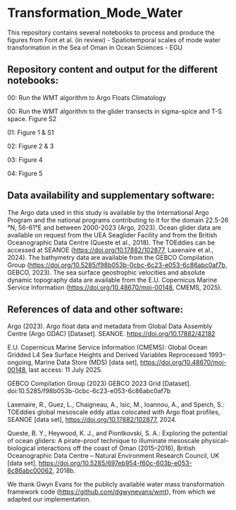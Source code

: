 # Transformation_Mode_Water

This repository contains several notebooks to process and produce the figures from Font et al. (in review) - Spatiotemporal scales of mode water transformation in the Sea of Oman in Ocean Sciences - EGU

## Repository content and output for the different notebooks:
00: Run the WMT algorithm to Argo Floats Climatology

00: Run the WMT algorithm to the glider transects in sigma-spice and T-S space. Figure S2

01: Figure 1 & S1

02: Figure 2 & 3

03: Figure 4

04: Figure 5

## Data availability and supplementary software:
The Argo data used in this study is available by the International Argo Program and the national programs contributing to it for the domain 22.5-26 °N, 56-61°E and between 2000-2023 (Argo, 2023). Ocean glider data are available on request from the UEA Seaglider Facility and from the British Oceanographic Data Centre (Queste et al., 2018). The TOEddies can be accessed at SEANOE (https://doi.org/10.17882/102877, Laxenaire et al., 2024). The bathymetry data are available from the GEBCO Compilation Group (https://doi.org/10.5285/f98b053b-0cbc-6c23-e053-6c86abc0af7b, GEBCO, 2023). The sea surface geostrophic velocities and absolute dynamic topography data are available from the E.U. Copernicus Marine Service Information (https://doi.org/10.48670/moi-00148, CMEMS, 2025).

## References of data and other software:
Argo (2023). Argo float data and metadata from Global Data Assembly Centre (Argo GDAC) [Dataset]. SEANOE. https://doi.org/10.17882/42182

E.U. Copernicus Marine Service Information (CMEMS): Global Ocean Gridded L4 Sea Surface Heights and Derived Variables Reprocessed 1993–ongoing, Marine Data Store (MDS) [data set], https://doi.org/10.48670/moi-00148, last access: 11 July 2025.

GEBCO Compilation Group (2023) GEBCO 2023 Grid [Dataset]. doi:10.5285/f98b053b-0cbc-6c23-e053-6c86abc0af7b

Laxenaire, R., Guez, L., Chaigneau, A., Isic, M., Ioannou, A., and Speich, S.: TOEddies global mesoscale eddy atlas colocated with Argo float profiles, SEANOE [data set], https://doi.org/10.17882/102877, 2024.

Queste, B. Y., Heywood, K. J., and Piontkovski, S. A.: Exploring the potential of ocean gliders: A pirate-proof technique to illuminate mesoscale physical–biological interactions off the coast of Oman (2015–2016), British Oceanographic Data Centre – Natural Environment Research Council, UK [data set], https://doi.org/10.5285/697eb954-f60c-603b-e053-6c86abc00062, 2018b.

We thank Gwyn Evans for the publicly available water mass transformation framework code (https://github.com/dgwynevans/wmt), from which we adapted our implementation.

